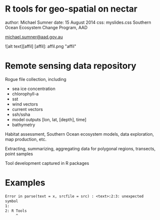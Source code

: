 R tools for geo-spatial on nectar
========================================================
author: Michael Sumner
date: 15 August 2014
css: myslides.css
Southern Ocean Ecosystem Change Program, AAD

michael.sumner@aad.gov.au

![alt text][affil]
[affil]: affil.png "affil"



Remote sensing data repository
===============================
Rogue file collection, including 
- sea ice concentration
- chlorophyll-a
- sst
- wind vectors
- current vectors
- ssh/ssha
- model outputs [lon, lat, [depth], time]
- bathymetry

Habitat assessment, Southern Ocean ecosystem models, data exploration, map production, etc. 

Extracting, summarizing, aggregating data for polygonal regions, transects, point samples 

Tool development captured in R packages

Examples
========================================






















































```
Error in parse(text = x, srcfile = src) : <text>:2:3: unexpected symbol
1: 
2: R Tools
     ^
```
